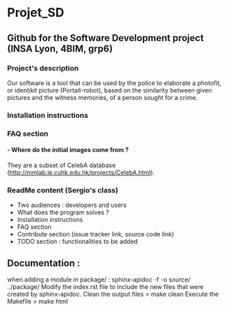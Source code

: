 # Projet_SD

## Github for the Software Development project (INSA Lyon, 4BIM, grp6)

### Project's description

Our software is a tool that can be used by the police to elaborate a photofit, or identikit picture (Portait-robot), based on the similarity between given pictures and the witness memories, of a person sought for a crime.

### Installation instructions 


### FAQ section

####  - Where do the initial images come from ?

They are a subset of CelebA database (http://mmlab.ie.cuhk.edu.hk/projects/CelebA.html).



### ReadMe content (Sergio's class)
- Two audiences : developers and users 
- What does the program solves ?
- Installation instructions
- FAQ section 
- Contribute section (issue tracker link, source code link)
- TODO section : functionalities to be added


## Documentation : 
when adding a module in package/ :
sphinx-apidoc -f -o source/  ../package/
Modify the index.rst file to include the new files that were created by sphinx-apidoc.
Clean the output files > make clean
Execute the Makefile > make html

